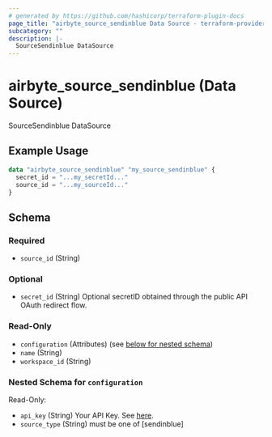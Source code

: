```yaml
---
# generated by https://github.com/hashicorp/terraform-plugin-docs
page_title: "airbyte_source_sendinblue Data Source - terraform-provider-airbyte"
subcategory: ""
description: |-
  SourceSendinblue DataSource
---
```


# airbyte_source_sendinblue (Data Source)

SourceSendinblue DataSource

## Example Usage

```terraform
data "airbyte_source_sendinblue" "my_source_sendinblue" {
  secret_id = "...my_secretId..."
  source_id = "...my_sourceId..."
}
```

<!-- schema generated by tfplugindocs -->
## Schema

### Required

- `source_id` (String)

### Optional

- `secret_id` (String) Optional secretID obtained through the public API OAuth redirect flow.

### Read-Only

- `configuration` (Attributes) (see [below for nested schema](#nestedatt--configuration))
- `name` (String)
- `workspace_id` (String)

<a id="nestedatt--configuration"></a>
### Nested Schema for `configuration`

Read-Only:

- `api_key` (String) Your API Key. See <a href="https://developers.sendinblue.com/docs/getting-started">here</a>.
- `source_type` (String) must be one of [sendinblue]


